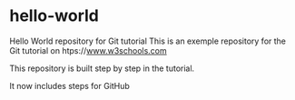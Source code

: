 # hello-world
Hello World repository for Git tutorial
This is an exemple repository for the Git tutorial on htps://www.w3schools.com

This repository is built step by step in the tutorial.

It now includes steps for GitHub
